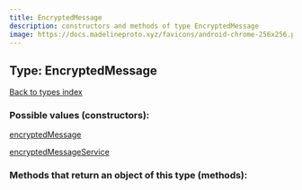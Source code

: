 ```yaml
---
title: EncryptedMessage
description: constructors and methods of type EncryptedMessage
image: https://docs.madelineproto.xyz/favicons/android-chrome-256x256.png
---
```

## Type: EncryptedMessage  
[Back to types index](index.md)



### Possible values (constructors):

[encryptedMessage](../constructors/encryptedMessage.md)  

[encryptedMessageService](../constructors/encryptedMessageService.md)  



### Methods that return an object of this type (methods):



